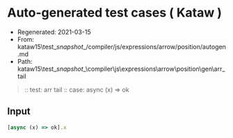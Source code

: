 # Auto-generated test cases ( Kataw )
- Regenerated: 2021-03-15
- From: kataw15\test\__snapshot__/compiler/js/expressions/arrow/position/autogen.md
- Path: kataw15\test\__snapshot__\compiler\js\expressions\arrow\position\gen\arr_tail
> :: test: arr tail
> :: case: async (x) => ok
## Input

`````js
[async (x) => ok].x
`````

